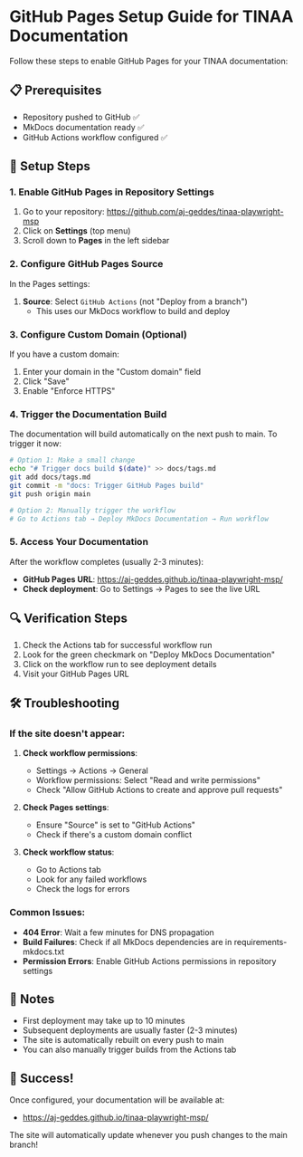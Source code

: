 # GitHub Pages Setup Guide for TINAA Documentation

Follow these steps to enable GitHub Pages for your TINAA documentation:

## 📋 Prerequisites

- Repository pushed to GitHub ✅
- MkDocs documentation ready ✅
- GitHub Actions workflow configured ✅

## 🚀 Setup Steps

### 1. Enable GitHub Pages in Repository Settings

1. Go to your repository: https://github.com/aj-geddes/tinaa-playwright-msp
2. Click on **Settings** (top menu)
3. Scroll down to **Pages** in the left sidebar

### 2. Configure GitHub Pages Source

In the Pages settings:

1. **Source**: Select `GitHub Actions` (not "Deploy from a branch")
   - This uses our MkDocs workflow to build and deploy

### 3. Configure Custom Domain (Optional)

If you have a custom domain:
1. Enter your domain in the "Custom domain" field
2. Click "Save"
3. Enable "Enforce HTTPS"

### 4. Trigger the Documentation Build

The documentation will build automatically on the next push to main. To trigger it now:

```bash
# Option 1: Make a small change
echo "# Trigger docs build $(date)" >> docs/tags.md
git add docs/tags.md
git commit -m "docs: Trigger GitHub Pages build"
git push origin main

# Option 2: Manually trigger the workflow
# Go to Actions tab → Deploy MkDocs Documentation → Run workflow
```

### 5. Access Your Documentation

After the workflow completes (usually 2-3 minutes):

- **GitHub Pages URL**: https://aj-geddes.github.io/tinaa-playwright-msp/
- **Check deployment**: Go to Settings → Pages to see the live URL

## 🔍 Verification Steps

1. Check the Actions tab for successful workflow run
2. Look for the green checkmark on "Deploy MkDocs Documentation"
3. Click on the workflow run to see deployment details
4. Visit your GitHub Pages URL

## 🛠️ Troubleshooting

### If the site doesn't appear:

1. **Check workflow permissions**:
   - Settings → Actions → General
   - Workflow permissions: Select "Read and write permissions"
   - Check "Allow GitHub Actions to create and approve pull requests"

2. **Check Pages settings**:
   - Ensure "Source" is set to "GitHub Actions"
   - Check if there's a custom domain conflict

3. **Check workflow status**:
   - Go to Actions tab
   - Look for any failed workflows
   - Check the logs for errors

### Common Issues:

- **404 Error**: Wait a few minutes for DNS propagation
- **Build Failures**: Check if all MkDocs dependencies are in requirements-mkdocs.txt
- **Permission Errors**: Enable GitHub Actions permissions in repository settings

## 📝 Notes

- First deployment may take up to 10 minutes
- Subsequent deployments are usually faster (2-3 minutes)
- The site is automatically rebuilt on every push to main
- You can also manually trigger builds from the Actions tab

## 🎉 Success!

Once configured, your documentation will be available at:
- https://aj-geddes.github.io/tinaa-playwright-msp/

The site will automatically update whenever you push changes to the main branch!